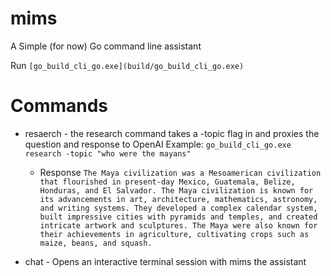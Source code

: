 # mims
A Simple (for now) Go command line assistant

Run `[go_build_cli_go.exe](build/go_build_cli_go.exe)` 
# Commands
- resaerch - the research command takes a -topic flag in and proxies the question and response to OpenAI
    Example: `go_build_cli_go.exe research -topic "who were the mayans"`
    - Response `The Maya civilization was a Mesoamerican civilization that flourished in present-day Mexico, Guatemala, Belize, Honduras, and El Salvador. The Maya civilization is known for its advancements in art, architecture, mathematics, astronomy, and writing systems. They developed a complex calendar system, built impressive cities with pyramids and temples, and created intricate artwork and sculptures. The Maya were also known for their achievements in agriculture, cultivating crops such as maize, beans, and squash.`

- chat - Opens an interactive terminal session with mims the assistant
